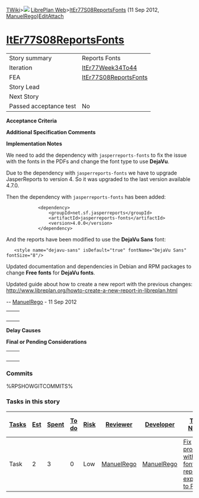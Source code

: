 [TWiki](Main_WebHome)&gt;![](/twiki/pub/TWiki/TWikiDocGraphics/web-bg-small.gif) [LibrePlan Web](LibrePlan_WebHome)&gt;[ItEr77S08ReportsFonts](LibrePlan_ItEr77S08ReportsFonts "Topic revision: 2 (11 Sep 2012 - 08:49:58)") (11 Sep 2012, [ManuelRego](Main_ManuelRego))[Edit](LibrePlan_ItEr77S08ReportsFonts?t=1520343704 "Edit this topic text")[Attach](/twiki/bin/attach/LibrePlan/ItEr77S08ReportsFonts "Attach an image or document to this topic")  

 [ItEr77S08ReportsFonts](LibrePlan_ItEr77S08ReportsFonts)
=========================================================

|                        |                                                          |
|------------------------|----------------------------------------------------------|
| Story summary          | Reports Fonts                                            |
| Iteration              | [ItEr77Week34To44](LibrePlan_ItEr77Week34To44)           |
| FEA                    | [ItEr77S08ReportsFonts](LibrePlan_ItEr77S08ReportsFonts) |
| Story Lead             |                                                          |
| Next Story             |                                                          |
| Passed acceptance test | No                                                       |

**Acceptance Criteria**

**Additional Specification Comments**

**Implementation Notes**

We need to add the dependency with `jasperreports-fonts` to fix the issue with the fonts in the PDFs and change the font type to use **DejaVu**.

Due to the dependency with `jasperreports-fonts` we have to upgrade JasperReports to version 4. So it was upgraded to the last version available 4.7.0.

Then the dependency with `jasperreports-fonts` has been added:

                <dependency>
                    <groupId>net.sf.jasperreports</groupId>
                    <artifactId>jasperreports-fonts</artifactId>
                    <version>4.0.0</version>
                </dependency>

And the reports have been modified to use the **DejaVu Sans** font:

       <style name="dejavu-sans" isDefault="true" fontName="DejaVu Sans" fontSize="8"/>

Updated documentation and dependencies in Debian and RPM packages to change **Free fonts** for **DejaVu fonts**.

Updated guide about how to create a new report with the previous changes: <http://www.libreplan.org/howto-create-a-new-report-in-libreplan.html>

-- [ManuelRego](Main_ManuelRego) - 11 Sep 2012

|     |     |
|-----|-----|
|     |     |

**Delay Causes**

**Final or Pending Considerations**

|     |     |
|-----|-----|
|     |     |

###  Commits

%RPSHOWGITCOMMITS%

###  Tasks in this story

| [Tasks](LibrePlan_ItEr77S08ReportsFonts?sortcol=0;table=2;up=0#sorted_table "Sort by this column") | [Est](LibrePlan_ItEr77S08ReportsFonts?sortcol=1;table=2;up=0#sorted_table "Sort by this column") | [Spent](LibrePlan_ItEr77S08ReportsFonts?sortcol=2;table=2;up=0#sorted_table "Sort by this column") | [To do](LibrePlan_ItEr77S08ReportsFonts?sortcol=3;table=2;up=0#sorted_table "Sort by this column") | [Risk](LibrePlan_ItEr77S08ReportsFonts?sortcol=4;table=2;up=0#sorted_table "Sort by this column") | [Reviewer](LibrePlan_ItEr77S08ReportsFonts?sortcol=5;table=2;up=0#sorted_table "Sort by this column") | [Developer](LibrePlan_ItEr77S08ReportsFonts?sortcol=6;table=2;up=0#sorted_table "Sort by this column") | [Task Name](LibrePlan_ItEr77S08ReportsFonts?sortcol=7;table=2;up=0#sorted_table "Sort by this column") | [Start Date](LibrePlan_ItEr77S08ReportsFonts?sortcol=8;table=2;up=0#sorted_table "Sort by this column") | [Est End Date](LibrePlan_ItEr77S08ReportsFonts?sortcol=9;table=2;up=0#sorted_table "Sort by this column") | [End Date](LibrePlan_ItEr77S08ReportsFonts?sortcol=10;table=2;up=0#sorted_table "Sort by this column") |
|----------------------------------------------------------------------------------------------------|--------------------------------------------------------------------------------------------------|----------------------------------------------------------------------------------------------------|----------------------------------------------------------------------------------------------------|---------------------------------------------------------------------------------------------------|-------------------------------------------------------------------------------------------------------|--------------------------------------------------------------------------------------------------------|--------------------------------------------------------------------------------------------------------|---------------------------------------------------------------------------------------------------------|-----------------------------------------------------------------------------------------------------------|--------------------------------------------------------------------------------------------------------|
| Task                                                                                               | 2                                                                                                | 3                                                                                                  | 0                                                                                                  | Low                                                                                               | [ManuelRego](Main_ManuelRego)                                                                         | [ManuelRego](Main_ManuelRego)                                                                          | [Fix problem with fonts in reports exporting to PDF](LibrePlan_AnA22S01ReportsFonts#TasK1)             |                                                                                                         |                                                                                                           |                                                                                                        |
